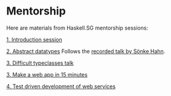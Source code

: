 # Mentorship

Here are materials from Haskell.SG mentorship sessions:

[1. Introduction session](https://cdn.rawgit.com/mgajda/mentorship/master/session1.html#1)

[2. Abstract datatypes](https://github.com/soenkehahn/ADTs_101/blob/master/ADTs_101.hs)
Follows the [recorded talk by Sönke Hahn](https://www.youtube.com/watch?v=NEAL0n_Rrk4).

[3. Difficult typeclasses talk](https://cdn.rawgit.com/mgajda/difficultTypeClasses/master/presi.html)

[3. Make a web app in 15 minutes](https://github.com/mgajda/haskell_webapp_in_five_minutes)

[4. Test driven development of web services](https://github.com/sol/hspec-tutorial)
